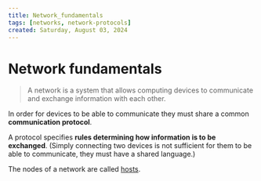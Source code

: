 ```yaml
---
title: Network_fundamentals
tags: [networks, network-protocols]
created: Saturday, August 03, 2024
---
```


# Network fundamentals

> A network is a system that allows computing devices to communicate and
> exchange information with each other.

In order for devices to be able to communicate they must share a common
**communication protocol**.

A protocol specifies **rules determining how information is to be exchanged**.
(Simply connecting two devices is not sufficient for them to be able to
communicate, they must have a shared language.)

The nodes of a network are called [hosts](Network_hosts.md).
